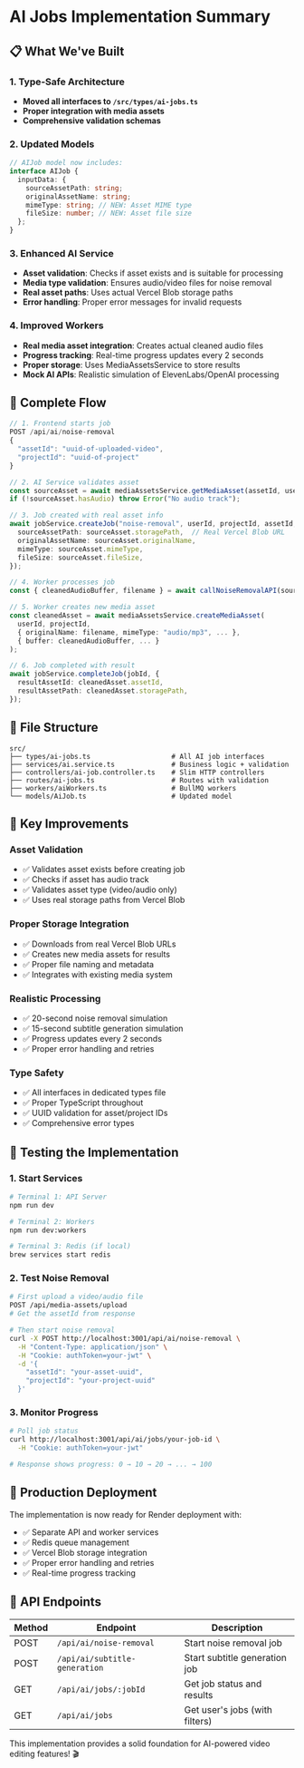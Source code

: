 # AI Jobs Implementation Summary

## 📋 **What We've Built**

### **1. Type-Safe Architecture**

- **Moved all interfaces to `/src/types/ai-jobs.ts`**
- **Proper integration with media assets**
- **Comprehensive validation schemas**

### **2. Updated Models**

```typescript
// AIJob model now includes:
interface AIJob {
  inputData: {
    sourceAssetPath: string;
    originalAssetName: string;
    mimeType: string; // NEW: Asset MIME type
    fileSize: number; // NEW: Asset file size
  };
}
```

### **3. Enhanced AI Service**

- **Asset validation**: Checks if asset exists and is suitable for processing
- **Media type validation**: Ensures audio/video files for noise removal
- **Real asset paths**: Uses actual Vercel Blob storage paths
- **Error handling**: Proper error messages for invalid requests

### **4. Improved Workers**

- **Real media asset integration**: Creates actual cleaned audio files
- **Progress tracking**: Real-time progress updates every 2 seconds
- **Proper storage**: Uses MediaAssetsService to store results
- **Mock AI APIs**: Realistic simulation of ElevenLabs/OpenAI processing

## 🔄 **Complete Flow**

```typescript
// 1. Frontend starts job
POST /api/ai/noise-removal
{
  "assetId": "uuid-of-uploaded-video",
  "projectId": "uuid-of-project"
}

// 2. AI Service validates asset
const sourceAsset = await mediaAssetsService.getMediaAsset(assetId, userId);
if (!sourceAsset.hasAudio) throw Error("No audio track");

// 3. Job created with real asset info
await jobService.createJob("noise-removal", userId, projectId, assetId, {
  sourceAssetPath: sourceAsset.storagePath,  // Real Vercel Blob URL
  originalAssetName: sourceAsset.originalName,
  mimeType: sourceAsset.mimeType,
  fileSize: sourceAsset.fileSize,
});

// 4. Worker processes job
const { cleanedAudioBuffer, filename } = await callNoiseRemovalAPI(sourceAsset);

// 5. Worker creates new media asset
const cleanedAsset = await mediaAssetsService.createMediaAsset(
  userId, projectId,
  { originalName: filename, mimeType: "audio/mp3", ... },
  { buffer: cleanedAudioBuffer, ... }
);

// 6. Job completed with result
await jobService.completeJob(jobId, {
  resultAssetId: cleanedAsset.assetId,
  resultAssetPath: cleanedAsset.storagePath,
});
```

## 📁 **File Structure**

```
src/
├── types/ai-jobs.ts                    # All AI job interfaces
├── services/ai.service.ts              # Business logic + validation
├── controllers/ai-job.controller.ts    # Slim HTTP controllers
├── routes/ai-jobs.ts                   # Routes with validation
├── workers/aiWorkers.ts                # BullMQ workers
└── models/AiJob.ts                     # Updated model
```

## 🎯 **Key Improvements**

### **Asset Validation**

- ✅ Validates asset exists before creating job
- ✅ Checks if asset has audio track
- ✅ Validates asset type (video/audio only)
- ✅ Uses real storage paths from Vercel Blob

### **Proper Storage Integration**

- ✅ Downloads from real Vercel Blob URLs
- ✅ Creates new media assets for results
- ✅ Proper file naming and metadata
- ✅ Integrates with existing media system

### **Realistic Processing**

- ✅ 20-second noise removal simulation
- ✅ 15-second subtitle generation simulation
- ✅ Progress updates every 2 seconds
- ✅ Proper error handling and retries

### **Type Safety**

- ✅ All interfaces in dedicated types file
- ✅ Proper TypeScript throughout
- ✅ UUID validation for asset/project IDs
- ✅ Comprehensive error types

## 🧪 **Testing the Implementation**

### **1. Start Services**

```bash
# Terminal 1: API Server
npm run dev

# Terminal 2: Workers
npm run dev:workers

# Terminal 3: Redis (if local)
brew services start redis
```

### **2. Test Noise Removal**

```bash
# First upload a video/audio file
POST /api/media-assets/upload
# Get the assetId from response

# Then start noise removal
curl -X POST http://localhost:3001/api/ai/noise-removal \
  -H "Content-Type: application/json" \
  -H "Cookie: authToken=your-jwt" \
  -d '{
    "assetId": "your-asset-uuid",
    "projectId": "your-project-uuid"
  }'
```

### **3. Monitor Progress**

```bash
# Poll job status
curl http://localhost:3001/api/ai/jobs/your-job-id \
  -H "Cookie: authToken=your-jwt"

# Response shows progress: 0 → 10 → 20 → ... → 100
```

## 🚀 **Production Deployment**

The implementation is now ready for Render deployment with:

- ✅ Separate API and worker services
- ✅ Redis queue management
- ✅ Vercel Blob storage integration
- ✅ Proper error handling and retries
- ✅ Real-time progress tracking

## 🔗 **API Endpoints**

| Method | Endpoint                      | Description                    |
| ------ | ----------------------------- | ------------------------------ |
| POST   | `/api/ai/noise-removal`       | Start noise removal job        |
| POST   | `/api/ai/subtitle-generation` | Start subtitle generation job  |
| GET    | `/api/ai/jobs/:jobId`         | Get job status and results     |
| GET    | `/api/ai/jobs`                | Get user's jobs (with filters) |

This implementation provides a solid foundation for AI-powered video editing features! 🎬
